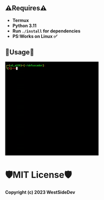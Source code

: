 ## ⚠️Requires⚠️
- **Termux**
- **Python 3.11**
- **Run ``./install`` for dependencies**
- **PS:Works on Linux ✅**
## 🔰Usage🔰
<g>
   <img src="/usage.gif" width="300"
</g>

# 🛡️MIT License🛡️
**Copyright (c) 2023 WestSideDev**
